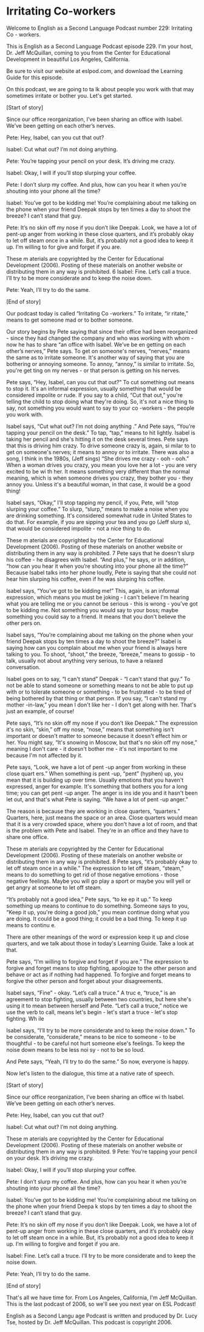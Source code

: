 # Irritating Co-workers

Welcome to English as a Second Language Podcast number 229: Irritating Co - workers.

This is English as a Second Language Podcast episode 229.  I'm your  host, Dr. Jeff McQuillan, coming to you from the Center for Educational Development in beautiful Los Angeles, California.

Be sure to visit our website at eslpod.com, and download the Learning Guide for this episode.

On this podcast, we are going to ta lk about people you work with that may sometimes irritate or bother you.  Let's get started.

[Start of story]

Since our office reorganization, I’ve been sharing an office with Isabel.  We’ve been getting on each other’s nerves.

Pete:  Hey, Isabel, can  you cut that out?

Isabel:  Cut what out?  I’m not doing anything.

Pete:  You’re tapping your pencil on your desk.  It’s driving me crazy.

Isabel:  Okay, I will if you’ll stop slurping your coffee.

Pete:  I don’t slurp my coffee.  And plus, how can  you hear it when you’re shouting into your phone all the time?

Isabel:  You’ve got to be kidding me!  You’re complaining about me talking on the phone when your friend Deepak stops by ten times a day to shoot the breeze?  I can’t stand that guy.

Pete:   It’s no skin off my nose if you don’t like Deepak.  Look, we have a lot of pent-up anger from working in these close quarters, and it’s probably okay to let off steam once in a while.  But, it’s probably not a good idea to keep it up.  I’m willing to for give and forget if you are.

These m aterials are copyrighted by the Center for Educational Development (2006).   Posting of these materials on another website or distributing them in any way is prohibited.  6 Isabel:  Fine.  Let’s call a truce.  I’ll try to be more considerate and to keep the noise down.

Pete:  Yeah, I’ll try to do the same.

[End of story]

Our podcast today is called “Irritating Co -workers.”  To irritate, “ir ritate,” means to get someone mad or to bother someone.

Our story begins by Pete saying that since their office had been reorganized - since they had changed the company and who was working with whom - now he has to share “an office with Isabel.  We’ve be en getting on each other’s nerves,” Pete says.  To get on someone's nerves, “nerves,” means the same as to irritate someone.  It's another way of saying that you are bothering or annoying someone.  To annoy, “annoy,” is similar to irritate.  So, you're get ting on my nerves - or that person is getting on his nerves.

Pete says, “Hey, Isabel, can you cut that out?”  To cut something out means to stop it.  It's an informal expression, usually something that would be considered impolite or rude.  If you say to a child, “Cut that out,” you're telling the child to stop doing what they're doing.  So, it's not a nice thing to say, not something you would want to say to your co -workers - the people you work with.

Isabel says, “Cut what out?  I’m not doing anything .”  And Pete says, “You’re tapping your pencil on the desk.”  To tap, “tap,” means to hit lightly.  Isabel is taking her pencil and she's hitting it on the desk several times.  Pete says that this is driving him crazy.  To drive someone crazy is, again, si milar to to get on someone's nerves; it means to annoy or to irritate.  There was also a song, I think in the 1980s, (Jeff sings) “She drives me crazy - ooh - ooh.”  When a woman drives you crazy, you mean you love her a lot - you are very excited to be wi th her.  It means something very different than the normal meaning, which is when someone drives you crazy, they bother you - they annoy you.  Unless it's a beautiful woman, in that case, it would be a good thing!

Isabel says, “Okay,” I'll stop tapping my  pencil, if you, Pete, will “stop slurping your coffee.”  To slurp, “slurp,” means to make a noise when you are drinking something.  It's considered somewhat rude in United States to do that.  For example, if you are sipping your tea and you go (Jeff slurp s), that would be considered impolite - not a nice thing to do.

These m aterials are copyrighted by the Center for Educational Development (2006).   Posting of these materials on another website or distributing them in any way is prohibited.  7 Pete says that he doesn't slurp his coffee - he disagrees with Isabel.  “And plus,” he says, or in addition, “how can you hear it when you’re shouting into your phone all the time?”  Because Isabel talks into her phone loudly, Pete is saying that she could not hear him slurping his coffee, even if he was slurping his coffee.

Isabel says, “You’ve got to be kidding me!”  This, again, is an informal expression, which means you must be joking - I can't believe I'm hearing what you are telling me or you cannot be serious - this is wrong - you've got to be kidding me.  Not something you would say to your boss; maybe something you could say to a friend.  It means that you don't believe the other pers on.

Isabel says, “You’re complaining about me talking on the phone when your friend Deepak stops by ten times a day to shoot the breeze?”  Isabel is saying how can you complain about me when your friend is always here talking to you.  To shoot, “shoot,” the breeze, “breeze,” means to gossip - to talk, usually not about anything very serious, to have a relaxed conversation.

Isabel goes on to say, “I can't stand” Deepak - “I can't stand that guy.”  To not be able to stand someone or something means to not  be able to put up with or to tolerate someone or something - to be frustrated - to be tired of being bothered by that thing or that person.  If you say, “I can't stand my mother -in-law,” you mean I don't like her - I don't get along with her.  That's just  an example, of course!

Pete says, “It’s no skin off my nose if you don’t like Deepak.”  The expression it's no skin, “skin,” off my nose, “nose,” means that something isn't important or doesn't matter to someone because it doesn't effect him or her.  You  might say, “It's snowing in Moscow, but that's no skin off my nose,” meaning I don't care - it doesn't bother me - it's not important to me because I'm not affected by it.

Pete says, “Look, we have a lot of pent -up anger from working in these close quart ers.”  When something is pent -up, “pent” (hyphen) up, you mean that it is building up over time.  Usually emotions that you haven't expressed, anger for example.  It's something that bothers you for a long time; you can get pent -up anger.  The anger is ins ide you and it hasn't been let out, and that's what Pete is saying.  “We have a lot of pent -up anger.”

The reason is because they are working in close quarters, “quarters.”  Quarters, here, just means the space or an area.  Close quarters would mean that it is a very crowded space, where you don't have a lot of room, and that is the problem with Pete and Isabel.  They're in an office and they have to share one office.

These m aterials are copyrighted by the Center for Educational Development (2006).   Posting of these materials on another website or distributing them in any way is prohibited.  8 Pete says, “it’s probably okay to let off steam once in a while.”  The expression to let off steam, “steam,” means to do something to get rid of those negative emotions - those negative feelings.  Maybe you will go play a sport or maybe you will yell or get angry at someone to let off steam.

“It’s probably not a good idea,” Pete says, “to ke ep it up.”  To keep something up means to continue to do something.  Someone says to you, “Keep it up, you're doing a good job,” you mean continue doing what you are doing.  It could be a good thing; it could be a bad thing.  To keep it up means to continu e.

There are other meanings of the word or expression keep it up and close quarters, and we talk about those in today's Learning Guide.  Take a look at that.

Pete says, “I’m willing to forgive and forget if you are.”  The expression to forgive and forget  means to stop fighting, apologize to the other person and behave or act as if nothing had happened.  To forgive and forget means to forgive the other person and forget about your disagreements.

Isabel says, “Fine” - okay.  “Let’s call a truce.”  A truc e, “truce,” is an agreement to stop fighting, usually between two countries, but here she's using it to mean between herself and Pete.  “Let’s call a truce,” notice we use the verb to call, means let's begin - let's start a truce - let's stop fighting.  Wh ile

Isabel says, “I’ll try to be more considerate and to keep the noise down.”  To be considerate, “considerate,” means to be nice to someone - to be thoughtful - to be careful not hurt someone else's feelings.  To keep the noise down means to be less noi sy - not to be so loud.

And Pete says, “Yeah, I’ll try to do the same.”  So now, everyone is happy.

Now let's listen to the dialogue, this time at a native rate of speech.

[Start of story]

Since our office reorganization, I’ve been sharing an office wi th Isabel.  We’ve been getting on each other’s nerves.

Pete:  Hey, Isabel, can you cut that out?

Isabel:  Cut what out?  I’m not doing anything.

These m aterials are copyrighted by the Center for Educational Development (2006).   Posting of these materials on another website or distributing them in any way is prohibited.  9 Pete:  You’re tapping your pencil on your desk.  It’s driving me crazy.

Isabel:  Okay, I will if you’ll  stop slurping your coffee.

Pete:  I don’t slurp my coffee.  And plus, how can you hear it when you’re shouting into your phone all the time?

Isabel:  You’ve got to be kidding me!  You’re complaining about me talking on the phone when your friend Deepa k stops by ten times a day to shoot the breeze?  I can’t stand that guy.

Pete:  It’s no skin off my nose if you don’t like Deepak.  Look, we have a lot of pent-up anger from working in these close quarters, and it’s probably okay to let off steam once in a while.  But, it’s probably not a good idea to keep it up.  I’m willing to forgive and forget if you are.

Isabel:  Fine.  Let’s call a truce.  I’ll try to be more considerate and to keep the noise down.

Pete:  Yeah, I’ll try to do the same.

[End of story]



That's all we have time for.  From Los Angeles, California, I'm Jeff McQuillan. This is the last podcast of 2006, so we'll see you next year on ESL Podcast!

English as a Second Langu age Podcast is written and produced by Dr. Lucy Tse, hosted by Dr. Jeff McQuillan.  This podcast is copyright 2006.

